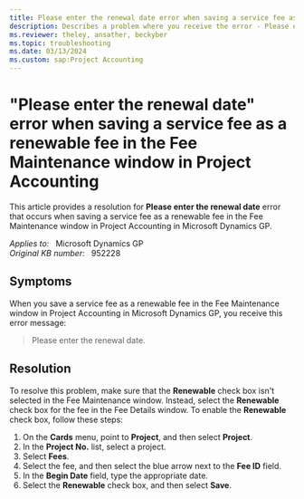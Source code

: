 ```yaml
---
title: Please enter the renewal date error when saving a service fee as a renewable fee 
description: Describes a problem where you receive the error - Please enter the renewal date when saving a service fee as a renewable fee in the Fee Maintenance window in Project Accounting. Provides a resolution.
ms.reviewer: theley, ansather, beckyber
ms.topic: troubleshooting
ms.date: 03/13/2024
ms.custom: sap:Project Accounting
---
```

# "Please enter the renewal date" error when saving a service fee as a renewable fee in the Fee Maintenance window in Project Accounting

This article provides a resolution for **Please enter the renewal date** error that occurs when saving a service fee as a renewable fee in the Fee Maintenance window in Project Accounting in Microsoft Dynamics GP.

_Applies to:_ &nbsp; Microsoft Dynamics GP  
_Original KB number:_ &nbsp; 952228

## Symptoms

When you save a service fee as a renewable fee in the Fee Maintenance window in Project Accounting in Microsoft Dynamics GP, you receive this error message:

> Please enter the renewal date.

## Resolution

To resolve this problem, make sure that the **Renewable** check box isn't selected in the Fee Maintenance window. Instead, select the **Renewable** check box for the fee in the Fee Details window. To enable the **Renewable** check box, follow these steps:

1. On the **Cards** menu, point to **Project**, and then select **Project**.
2. In the **Project No.** list, select a project.
3. Select **Fees**.
4. Select the fee, and then select the blue arrow next to the **Fee ID** field.
5. In the **Begin Date** field, type the appropriate date.
6. Select the **Renewable** check box, and then select **Save**.

